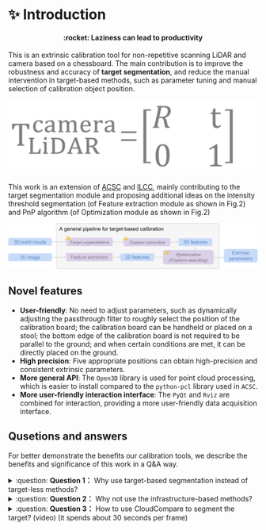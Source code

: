 # :sparkles: Introduction

<div align="center">
<h4>:rocket: Laziness can lead to productivity</h4>
</div>

This is an extrinsic calibration tool for non-repetitive scanning LiDAR and camera based on a chessboard. The main contribution is to improve the robustness and accuracy of **target segmentation**, and reduce the manual intervention in target-based methods, such as parameter tuning and manual selection of calibration object position.

![](_assets/fig0.png ':size=200 Fig.1 Extrinsic parameters for LiDAR and camera')

This work is an extension of [ACSC](https://github.com/HViktorTsoi/ACSC) and [ILCC](https://github.com/mfxox/ILCC), mainly contributing to the target segmentation module and proposing additional ideas on the intensity threshold segmentation (of Feature extraction module as shown in Fig.2) and PnP algorithm (of Optimization module as shown in Fig.2)

![](_assets/fig1.png ':size=800 Fig.2 A general pipeline for target-based calibration')

## Novel features

- **User-friendly**: No need to adjust parameters, such as dynamically adjusting the passthrough filter to roughly select the position of the calibration board; the calibration board can be handheld or placed on a stool; the bottom edge of the calibration board is not required to be parallel to the ground; and when certain conditions are met, it can be directly placed on the ground.
- **High precision**: Five appropriate positions can obtain high-precision and consistent extrinsic parameters.
- **More general API**: The `Open3D` library is used for point cloud processing, which is easier to install compared to the `python-pcl` library used in `ACSC`.
- **More user-friendly interaction interface**: The `PyQt` and `Rviz` are combined for interaction, providing a more user-friendly data acquisition interface.

## Qusetions and answers

For better demonstrate the benefits our calibration tools, we describe the benefits and significance of this work in a Q&A way.

<details>
    <summary>:question: <b>Question 1：</b>
        Why use target-based segmentation instead of target-less methods?
    </summary>

The target-based methods is more accurate than target-less methods.

</details>

<details>
    <summary>:question: <b>Question 2：</b>
        Why not use the infrastructure-based methods?
    </summary>

The infrastructure-based methods is more accurate than target-based methods, but it requires the installation of additional infrastructure, which is not convenient for field use.

</details>

<details>
    <summary>:question: <b>Question 3：</b>
        How to use CloudCompare to segment the target? (video) (it spends about 30 seconds per frame)
    </summary>

[Target segmentation by CloudCompare](_media/CloudCompare.mp4 ':include :type=video controls width=100%')

</details>

